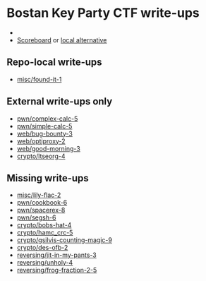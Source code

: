 # Bostan Key Party CTF write-ups

* <TODO>
* [Scoreboard](TODO) or [local alternative](score.txt)

## Repo-local write-ups

* [misc/found-it-1](misc/found-it-1)

## External write-ups only

* [pwn/complex-calc-5](pwn/complex-calc-5)
* [pwn/simple-calc-5](pwn/simple-calc-5)
* [web/bug-bounty-3](web/bug-bounty-3)
* [web/optiproxy-2](web/optiproxy-2)
* [web/good-morning-3](web/good-morning-3)
* [crypto/ltseorg-4](crypto/ltseorg-4)

## Missing write-ups

* [misc/lily-flac-2](misc/lily-flac-2)
* [pwn/cookbook-6](pwn/cookbook-6)
* [pwn/spacerex-8](pwn/spacerex-8)
* [pwn/segsh-6](pwn/segsh-6)
* [crypto/bobs-hat-4](crypto/bobs-hat-4)
* [crypto/hamc_crc-5](crypto/hamc_crc-5)
* [crypto/gsilvis-counting-magic-9](crypto/gsilvis-counting-magic-9)
* [crypto/des-ofb-2](crypto/des-ofb-2)
* [reversing/jit-in-my-pants-3](reversing/jit-in-my-pants-3)
* [reversing/unholy-4](reversing/unholy-4)
* [reversing/frog-fraction-2-5](reversing/frog-fraction-2-5)
